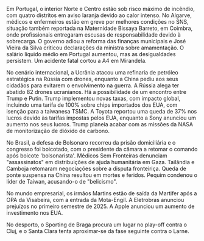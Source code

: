 Em Portugal, o interior Norte e Centro estão sob risco máximo de incêndio, com quatro distritos em aviso laranja devido ao calor intenso. No Algarve, médicos e enfermeiros estão em greve por melhores condições no SNS, situação também reportada na Maternidade Bissaya Barreto, em Coimbra, onde profissionais entregaram escusas de responsabilidade devido à sobrecarga. O governo adiou a reforma das finanças municipais e José Vieira da Silva criticou declarações da ministra sobre amamentação. O salário líquido médio em Portugal aumentou, mas as desigualdades persistem. Um acidente fatal cortou a A4 em Mirandela.

No cenário internacional, a Ucrânia atacou uma refinaria de petróleo estratégica na Rússia com drones, enquanto a China pediu aos seus cidadãos para evitarem o envolvimento na guerra. A Rússia alega ter abatido 82 drones ucranianos. Há a possibilidade de um encontro entre Trump e Putin. Trump implementou novas taxas, com impacto global, incluindo uma tarifa de 100% sobre chips importados dos EUA, com isenção para a taiwanesa TSMC. A Toyota reportou uma queda de 37% nos lucros devido às tarifas impostas pelos EUA, enquanto a Sony anunciou um aumento nos seus lucros. Trump planeia acabar com as missões da NASA de monitorização de dióxido de carbono.

No Brasil, a defesa de Bolsonaro recorreu da prisão domiciliária e o congresso foi boicotado, com o presidente da câmara a retomar o comando após boicote 'bolsonarista'. Médicos Sem Fronteiras denunciam "assassinatos" em distribuições de ajuda humanitária em Gaza. Tailândia e Camboja retomaram negociações sobre a disputa fronteiriça. Queda de ponte suspensa na China resultou em mortes e feridos. Pequim condenou o líder de Taiwan, acusando-o de "belicismo".

No mundo empresarial, os irmãos Martins estão de saída da Martifer após a OPA da Visabeira, com a entrada da Mota-Engil. A Eletrobras anunciou prejuízos no primeiro semestre de 2025. A Apple anunciou um aumento de investimento nos EUA.

No desporto, o Sporting de Braga procura um lugar no play-off contra o Cluj, e o Santa Clara tenta aproximar-se da fase seguinte contra o Larne.